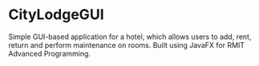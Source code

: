 # CityLodgeGUI

Simple GUI-based application for a hotel, which allows users to add, rent, return and perform maintenance on rooms. Built using JavaFX for RMIT Advanced Programming. 

